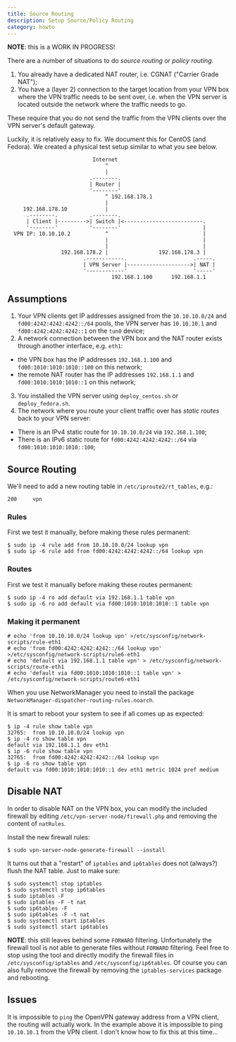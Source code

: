 ```yaml
---
title: Source Routing
description: Setup Source/Policy Routing
category: howto
---
```


**NOTE**: this is a WORK IN PROGRESS!

There are a number of situations to do _source routing_ or _policy routing_.

1. You already have a dedicated NAT router, i.e. CGNAT ("Carrier Grade NAT");
2. You have a (layer 2) connection to the target location from your VPN box 
   where the VPN traffic needs to be sent over, i.e. when the VPN server is
   located outside the network where the traffic needs to go.

These require that you do not send the traffic from the VPN clients over the 
VPN server's default gateway.

Luckily, it is relatively easy to fix. We document this for CentOS (and 
Fedora). We created a physical test setup similar to what you see below.

```
                           Internet
                               ^
                               |
                          .--------.
                          | Router |
                          '--------'
                               ^ 192.168.178.1
                               |
     192.168.178.10            |
      .--------.          .--------.
      | Client |--------->| Switch |<-------------------------.
      '--------'          '--------'                          |
  VPN IP: 10.10.10.2           ^                              |
                               |                              |
                               |                              |
                 192.168.178.2 |                192.168.178.3 |
                        .------------.                     .-----.
                        | VPN Server |-------------------->| NAT |
                        '------------'                     '-----'
                                 192.168.1.100      192.168.1.1
```

## Assumptions

1. Your VPN clients get IP addresses assigned from the `10.10.10.0/24` and 
   `fd00:4242:4242:4242::/64` pools, the VPN server has `10.10.10.1` and
   `fd00:4242:4242:4242::1` on the `tun0` device;
2. A network connection between the VPN box and the NAT router exists through
   another interface, e.g. `eth1`:
  - the VPN box has the IP addresses `192.168.1.100` and 
    `fd00:1010:1010:1010::100` on this network;
  - the remote NAT router has the IP addresses `192.168.1.1` and 
    `fd00:1010:1010:1010::1` on this network;
3. You installed the VPN server using `deploy_centos.sh` or `deploy_fedora.sh`.
4. The network where you route your client traffic over has _static routes_ 
   back to your VPN server:
  - There is an IPv4 static route for `10.10.10.0/24` via `192.168.1.100`;
  - There is an IPv6 static route for `fd00:4242:4242:4242::/64` via 
    `fd00:1010:1010:1010::100`;

## Source Routing

We'll need to add a new routing table in `/etc/iproute2/rt_tables`, e.g.:

    200     vpn

### Rules

First we test it manually, before making these rules permanent:

    $ sudo ip -4 rule add from 10.10.10.0/24 lookup vpn
    $ sudo ip -6 rule add from fd00:4242:4242:4242::/64 lookup vpn

### Routes

First we test it manually before making these routes permanent:

    $ sudo ip -4 ro add default via 192.168.1.1 table vpn
    $ sudo ip -6 ro add default via fd00:1010:1010:1010::1 table vpn

### Making it permanent

    # echo 'from 10.10.10.0/24 lookup vpn' >/etc/sysconfig/network-scripts/rule-eth1
    # echo 'from fd00:4242:4242:4242::/64 lookup vpn' >/etc/sysconfig/network-scripts/rule6-eth1
    # echo 'default via 192.168.1.1 table vpn' > /etc/sysconfig/network-scripts/route-eth1
    # echo 'default via fd00:1010:1010:1010::1 table vpn' > /etc/sysconfig/network-scripts/route6-eth1

When you use NetworkManager you need to install the package 
`NetworkManager-dispatcher-routing-rules.noarch`.

It is smart to reboot your system to see if all comes up as expected:

    $ ip -4 rule show table vpn
    32765:	from 10.10.10.0/24 lookup vpn 
    $ ip -4 ro show table vpn
    default via 192.168.1.1 dev eth1 
    $ ip -6 rule show table vpn
    32765:	from fd00:4242:4242:4242::/64 lookup vpn 
    $ ip -6 ro show table vpn
    default via fd00:1010:1010:1010::1 dev eth1 metric 1024 pref medium

## Disable NAT

In order to disable NAT on the VPN box, you can modify the included firewall 
by editing `/etc/vpn-server-node/firewall.php` and removing the content of 
`natRules`.

Install the new firewall rules:

    $ sudo vpn-server-node-generate-firewall --install

It turns out that a "restart" of `iptables` and `ip6tables` does not (always?) 
flush the NAT table. Just to make sure:

    $ sudo systemctl stop iptables
    $ sudo systemctl stop ip6tables
    $ sudo iptables -F 
    $ sudo iptables -F -t nat
    $ sudo ip6tables -F 
    $ sudo ip6tables -F -t nat
    $ sudo systemctl start iptables
    $ sudo systemctl start ip6tables

**NOTE**: this still leaves behind some `FORWARD` filtering. Unfortunately the
firewall tool is not able to generate files without `FORWARD` filtering. Feel 
free to stop using the tool and directly modify the firewall files in 
`/etc/sysconfig/iptables` and `/etc/sysconfig/ip6tables`. Of course you can
also fully remove the firewall by removing the `iptables-services` package and
rebooting.

## Issues

It is impossible to `ping` the OpenVPN gateway address from a VPN client, the 
routing will actually work. In the example above it is impossible to ping
`10.10.10.1` from the VPN client. I don't know how to fix this at this time...
